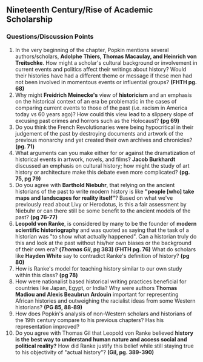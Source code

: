 ## Nineteenth Century/Rise of Academic Scholarship
### Questions/Discussion Points

1. In the very beginning of the chapter, Popkin mentions several authors/scholars, **Adolphe Thiers, Thomas Macaulay, and Heinrich von Treitschke**. How might a scholar's cultural background or involvement in current events and politics affect their writings about history? Would their histories have had a different theme or message if these men had not been involved in momentous events or influential groups? **(FHTH pg. 68)**
2. Why might **Freidrich Meinecke's** view of **historicism** and an emphasis on the historical context of an era be problematic in the cases of comparing current events to those of the past (i.e. racism in America today vs 60 years ago)? How could this view lead to a slippery slope of excusing past crimes and horrors such as the Holocaust? **(pg 69)**
3. Do you think the French Revolutionaries were being hypocritical in their judgement of the past by destroying documents and artwork of the previous monarchy and yet created their own archives and chronicles? **(pg. 71)**
4. What arguments can you make either for or against the dramatization of historical events in artwork, novels, and films? **Jacob Burkhardt** discussed an emphasis on cultural history; how might the study of art history or architecture make this debate even more complicated? **(pg. 75, pg 79)**
5. Do you agree with **Barthold Niebuhr**, that relying on the ancient historians of the past to write modern history is like **"people [who] take maps and landscapes for reality itself"**? Based on what we've previously read about Livy or Herodotus, is this a fair assessment by Niebuhr or can there still be some benefit to the ancient models of the past? **(pg 76-77)**
5. **Leopold von Ranke**, is considered by many to be the founder of **modern scientific historiography** and was quoted as saying that the task of a historian was "to show what actually happened". Can a historian truly do this and look at the past without his/her own biases or the background of their own era? **(*Thomas Gil*, pg 383) (FHTH pg. 76)** What do scholars like **Hayden White** say to contradict Ranke's definition of history? **(pg 80)**
6. How is Ranke's model for teaching history similar to our own study within this class? **(pg 78)**
7. How were nationalist based historical writing practices beneficial for countries like Japan, Egypt, or India? Why were authors **Thomas Madiou and Alexis Beaubrun Ardouin** important for representing African histories and outweighing the racialist ideas from some Western historians? **(PG 85, 88-89)**
8. How does Popkin's analysis of non-Western scholars and historians of the 19th century compare to his previous chapters? Has his representation improved?
9. Do you agree with Thomas Gil that Leopold von Ranke believed **history is the best way to understand human nature and access social and political reality?** How did Ranke justify this belief while still staying true to his objectivity of "actual history"? **(Gil, pg. 389-390)**
